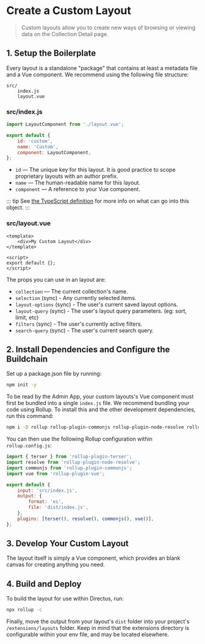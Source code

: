 # Create a Custom Layout

> Custom layouts allow you to create new ways of browsing or viewing data on the Collection Detail page.

## 1. Setup the Boilerplate

Every layout is a standalone "package" that contains at least a metadata file and a Vue component. We recommend using
the following file structure:

```
src/
	index.js
	layout.vue
```

### src/index.js

```js
import LayoutComponent from './layout.vue';

export default {
	id: 'custom',
	name: 'Custom',
	component: LayoutComponent,
};
```

- `id` — The unique key for this layout. It is good practice to scope proprietary layouts with an author prefix.
- `name` — The human-readable name for this layout.
- `component` — A reference to your Vue component.

<!-- prettier-ignore-start -->
::: tip
See
[the TypeScript definition](https://github.com/directus/directus/blob/20355fee5eba514dd75565f60269311187010c66/app/src/layouts/types.ts#L4-L9)
for more info on what can go into this object.
:::
<!-- prettier-ignore-end -->

### src/layout.vue

```vue
<template>
	<div>My Custom Layout</div>
</template>

<script>
export default {};
</script>
```

The props you can use in an layout are:

- `collection` — The current collection's name.
- `selection` (sync) - Any currently selected items.
- `layout-options` (sync) - The user's current saved layout options.
- `layout-query` (sync) - The user's layout query parameters. (eg: sort, limit, etc)
- `filters` (sync) - The user's currently active filters.
- `search-query` (sync) - The user's current search query.

## 2. Install Dependencies and Configure the Buildchain

Set up a package.json file by running:

```bash
npm init -y
```

To be read by the Admin App, your custom layouts's Vue component must first be bundled into a single `index.js` file. We
recommend bundling your code using Rollup. To install this and the other development dependencies, run this command:

```bash
npm i -D rollup rollup-plugin-commonjs rollup-plugin-node-resolve rollup-plugin-terser rollup-plugin-vue@5.0.0 @vue/compiler-sfc vue-template-compiler
```

You can then use the following Rollup configuration within `rollup.config.js`:

```js
import { terser } from 'rollup-plugin-terser';
import resolve from 'rollup-plugin-node-resolve';
import commonjs from 'rollup-plugin-commonjs';
import vue from 'rollup-plugin-vue';

export default {
	input: 'src/index.js',
	output: {
		format: 'es',
		file: 'dist/index.js',
	},
	plugins: [terser(), resolve(), commonjs(), vue()],
};
```

## 3. Develop Your Custom Layout

The layout itself is simply a Vue component, which provides an blank canvas for creating anything you need.

## 4. Build and Deploy

To build the layout for use within Directus, run:

```bash
npx rollup -c
```

Finally, move the output from your layout's `dist` folder into your project's `/extensions/layouts` folder. Keep in mind
that the extensions directory is configurable within your env file, and may be located elsewhere.
